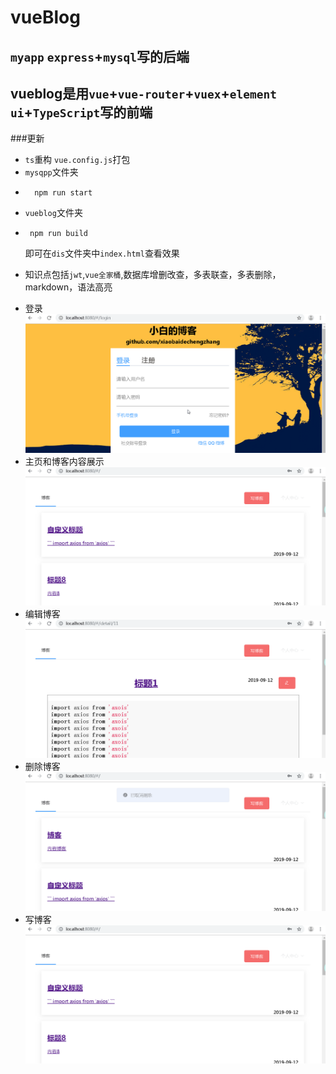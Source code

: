 # vueBlog
## `myapp` `express`+`mysql`写的后端
## vueblog是用`vue`+`vue-router`+`vuex`+`element ui`+`TypeScript`写的前端
###更新
- `ts`重构 `vue.config.js`打包
- `mysqpp`文件夹 
-       npm run start 
- `vueblog`文件夹
 -      npm run build 
    即可在`dis`文件夹中`index.html`查看效果
* 知识点包括`jwt`,`vue全家桶`,数据库增删改查，多表联查，多表删除，markdown，语法高亮
- 登录
![login](https://github.com/xiaobaidechengzhang/vueBlog/blob/master/vueblog/src/assets/login.gif)
- 主页和博客内容展示
![detail](https://github.com/xiaobaidechengzhang/vueBlog/blob/master/vueblog/src/assets/detail.gif)
- 编辑博客
![edit](https://github.com/xiaobaidechengzhang/vueBlog/blob/master/vueblog/src/assets/edit.gif)
- 删除博客
![delete](https://github.com/xiaobaidechengzhang/vueBlog/blob/master/vueblog/src/assets/delete.gif)
- 写博客
![wArticle](https://github.com/xiaobaidechengzhang/vueBlog/blob/master/vueblog/src/assets/writeBlog.gif)

